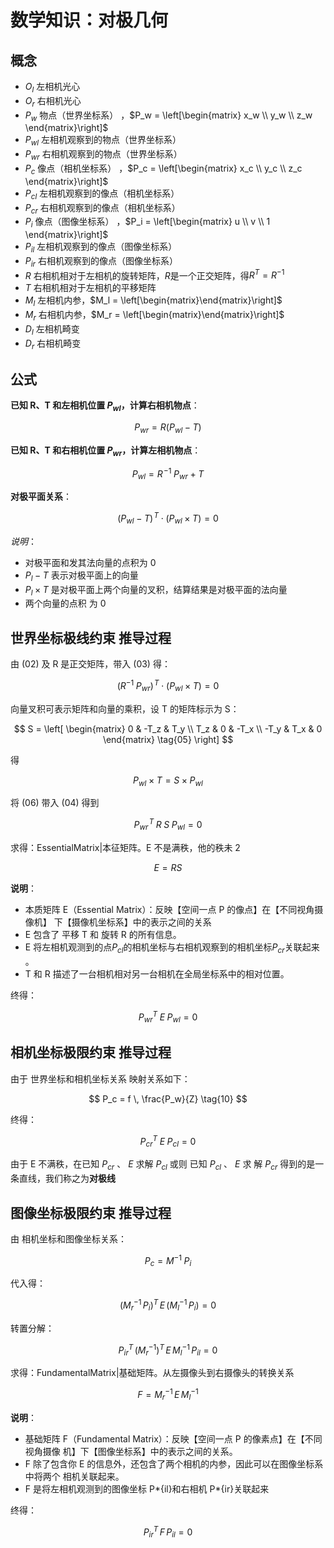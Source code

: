 # 数学知识：对极几何

## 概念

- $O_l$ 左相机光心
- $O_r$ 右相机光心
- $P_w$ 物点（世界坐标系）
  ，$P_w = \left[\begin{matrix} x_w \\ y_w \\ z_w \end{matrix}\right]$
- $P_{wl}$ 左相机观察到的物点（世界坐标系）
- $P_{wr}$ 右相机观察到的物点（世界坐标系）
- $P_c$ 像点（相机坐标系）
  ，$P_c = \left[\begin{matrix} x_c \\ y_c \\ z_c \end{matrix}\right]$
- $P_{cl}$ 左相机观察到的像点（相机坐标系）
- $P_{cr}$ 右相机观察到的像点（相机坐标系）
- $P_i$ 像点（图像坐标系）
  ，$P_i = \left[\begin{matrix} u \\ v \\ 1 \end{matrix}\right]$
- $P_{il}$ 左相机观察到的像点（图像坐标系）
- $P_{ir}$ 右相机观察到的像点（图像坐标系）
- $R$ 右相机相对于左相机的旋转矩阵，$R$是一个正交矩阵，得$R^T = R^{-1}$
- $T$ 右相机相对于左相机的平移矩阵
- $M_l$ 左相机内参，$M_l = \left[\begin{matrix}\end{matrix}\right]$
- $M_r$ 右相机内参，$M_r = \left[\begin{matrix}\end{matrix}\right]$
- $D_l$ 左相机畸变
- $D_r$ 右相机畸变

## 公式

**已知 R、T 和左相机位置 $P_{wl}$，计算右相机物点**：

$$
P_{wr} = R (P_{wl} - T) \tag{01}
$$

**已知 R、T 和右相机位置 $P_{wr}$，计算左相机物点**：

$$
P_{wl} = R\!^{-1} \; P_{wr} \; + \; T \tag{02}
$$

**对极平面关系**：

$$
(P_{wl} - T)\!^T \cdot (P_{wl} \times T) = 0  \tag{03}
$$

_说明_：

- 对极平面和发其法向量的点积为 0
- $P_l - T$ 表示对极平面上的向量
- $P_l \times T$ 是对极平面上两个向量的叉积，结算结果是对极平面的法向量
- 两个向量的点积 为 0

## 世界坐标极线约束 推导过程

由 (02) 及 R 是正交矩阵，带入 (03) 得：

$$
(R^{-1} \; P_{wr})\!^T \cdot (P_{wl} \times T) = 0 \tag{04}
$$

向量叉积可表示矩阵和向量的乘积，设 T 的矩阵标示为 S：

$$
S =
\left[
\begin{matrix}
  0     & -T_z  & T_y   \\
  T_z   & 0     & -T_x  \\
  -T_y  & T_x   & 0
\end{matrix}  \tag{05}
\right]
$$

得

$$
P_{wl} \times T = S \times P_{wl} \tag{06}
$$

将 (06) 带入 (04) 得到

$$
P_{wr}\!^T \; R \; S \; P_{wl} = 0 \tag{07}
$$

求得：EssentialMatrix|本征矩阵。E 不是满秩，他的秩未 2

$$
E = RS    \tag{08}
$$

**说明**：

- 本质矩阵 E（Essential Matrix）：反映【空间一点 P 的像点】在【不同视角摄像机】
  下【摄像机坐标系】中的表示之间的关系
- E 包含了 平移 T 和 旋转 R 的所有信息。
- E 将左相机观测到的点$P_{cl}$的相机坐标与右相机观察到的相机坐标$P_{cr}$关联起来
  。
- T 和 R 描述了一台相机相对另一台相机在全局坐标系中的相对位置。

终得：

$$
P_{wr}^T \; E \; P_{wl} = 0 \tag{09}
$$

## 相机坐标极限约束 推导过程

由于 世界坐标和相机坐标关系 映射关系如下：

$$
P_c = f \, \frac{P_w}{Z}  \tag{10}
$$

终得：

$$
P_{cr}^T \; E \; P_{cl} = 0   \tag{11}
$$

由于 E 不满秩，在已知 $P_{cr}$ 、 $E$ 求解 $P_{cl}$ 或则 已知 $P_{cl}$ 、 $E$ 求
解 $P_{cr}$ 得到的是一条直线，我们称之为**对极线**

## 图像坐标极限约束 推导过程

由 相机坐标和图像坐标关系：

$$
P_c = M^{-1} \; P_i       \tag{12}
$$

代入得：

$$
(M_r^{-1} \, P_i)^T \, E \, (M_l^{-1} \, P_i) = 0  \tag{13}
$$

转置分解：

$$
P_{ir}^T \, ({M_r}^{-1})^T \, E \, {M_l}^{-1} \, P_{il}  = 0      \tag{14}
$$

求得：FundamentalMatrix|基础矩阵。从左摄像头到右摄像头的转换关系

$$
F = M_r^{-1} \, E \, M_l^{-1}
$$

**说明**：

- 基础矩阵 F（Fundamental Matrix）：反映【空间一点 P 的像素点】在【不同视角摄像
  机】下【图像坐标系】中的表示之间的关系。
- F 除了包含你 E 的信息外，还包含了两个相机的内参，因此可以在图像坐标系中将两个
  相机关联起来。
- F 是将左相机观测到的图像坐标 P*{il}和右相机 P*{ir}关联起来

终得：

$$
P_{ir}^T \, F \, P_{il} = 0
$$
